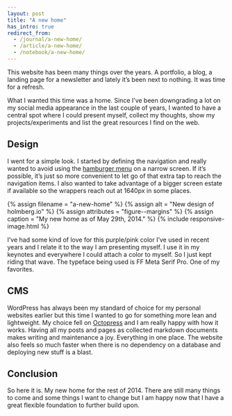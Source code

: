 ```yaml
---
layout: post
title: "A new home"
has_intro: true
redirect_from:
  - /journal/a-new-home/
  - /article/a-new-home/
  - /notebook/a-new-home/
---
```


This website has been many things over the years. A portfolio, a blog, a landing page for a newsletter and lately it’s been next to nothing. It was time for a refresh.

What I wanted this time was a home. Since I’ve been downgrading a lot on my social media appearance in the last couple of years, I wanted to have a central spot where I could present myself, collect my thoughts, show my projects/experiments and list the great resources I find on the web.

## Design

I went for a simple look. I started by defining the navigation and really wanted to avoid using the [hamburger menu](http://exisweb.net/mobile-menu-abtest) on a narrow screen. If it’s possible, it’s just so more convenient to let go of that extra tap to reach the navigation items. I also wanted to take advantage of a bigger screen estate if available so the wrappers reach out at 1640px in some places.


{% assign filename = "a-new-home" %}
{% assign alt = "New design of holmberg.io" %}
{% assign attributes = "figure--margins" %}
{% assign caption = "My new home as of May 29th, 2014." %}
{% include responsive-image.html %}


I’ve had some kind of love for this purple/pink color I’ve used in recent years and I relate it to the way I am presenting myself. I use it in my keynotes and everywhere I could attach a color to myself. So I just kept riding that wave. The typeface being used is FF Meta Serif Pro. One of my favorites.

## CMS

WordPress has always been my standard of choice for my personal websites earlier but this time I wanted to go for something more lean and lightweight. My choice fell on [Octopress](http://octopress.org/) and I am really happy with how it works. Having all my posts and pages as collected markdown documents makes writing and maintenance a joy. Everything in one place. The website also feels so much faster when there is no dependency on a database and deploying new stuff is a blast.

## Conclusion

So here it is. My new home for the rest of 2014. There are still many things to come and some things I want to change but I am happy now that I have a great flexible foundation to further build upon.
